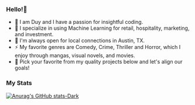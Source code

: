 ### Hello!👋

- 🌱 I am Duy and I have a passion for insightful coding.
- 🔭 I specialize in using Machine Learning for retail, hospitality, marketing, and investment. 
- 👯 I'm always open for local connections in Austin, TX.
- ⚡ My favorite genres are Comedy, Crime, Thriller and Horror, which I enjoy through mangas, visual novels, and movies.
- 💬 Pick your favorite from my quality projects below and let's align our goals!

### My Stats
[![Anurag's GitHub stats-Dark](https://github-readme-stats.vercel.app/api?username=duynlq&show_icons=true&theme=dark#gh-dark-mode-only)](https://github.com/anuraghazra/github-readme-stats#gh-dark-mode-only)
<!--
**duynlq/duynlq** is a ✨ _special_ ✨ repository because its `README.md` (this file) appears on your GitHub profile.

Here are some ideas to get you started:

- 🔭 I’m currently working on ...
- 🌱 I’m currently learning ...
- 👯 I’m looking to collaborate on ...
- 🤔 I’m looking for help with ...
- 💬 Ask me about ...
- 📫 How to reach me: ...
- 😄 Pronouns: ...
- ⚡ Fun fact: ...
-->

